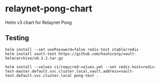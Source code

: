 # relaynet-pong-chart
Helm v3 chart for Relaynet Pong

## Testing

```
helm install --set usePassword=false redis-test stable/redis
helm install vault-test https://github.com/hashicorp/vault-helm/archive/v0.3.3.tar.gz

helm install --values ci/required-values.yml --set redis.host=redis-test-master.default.svc.cluster.local,vault.address=vault-test.default.svc.cluster.local pong-test .
```
